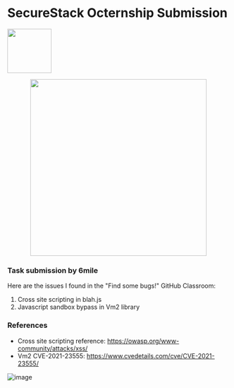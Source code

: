 
# SecureStack Octernship Submission
<img src="https://user-images.githubusercontent.com/53075480/213182217-c8ef7bd5-9ffe-4201-9763-c157206a5910.png" width="100">

<a href="https://securestack.com" target=”_blank” rel="noopener noreferrer"><center><img src="https://securestack.com/wp-content/uploads/2021/09/securestack-horizontal.png" width="400"/></center></a>

### Task submission by 6mile

Here are the issues I found in the "Find some bugs!" GitHub Classroom:

1. Cross site scripting in blah.js
2. Javascript sandbox bypass in Vm2 library

### References
- Cross site scripting reference: https://owasp.org/www-community/attacks/xss/
- Vm2 CVE-2021-23555: https://www.cvedetails.com/cve/CVE-2021-23555/ 


![image](https://user-images.githubusercontent.com/75936174/229139029-6e83649c-a7b7-48ae-aad0-a9b433ad265c.png)
